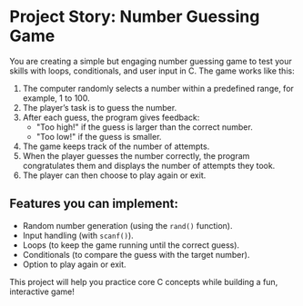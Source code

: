 
# Project Story: Number Guessing Game

You are creating a simple but engaging number guessing game to test your skills with loops, conditionals, and user input in C. The game works like this:

1. The computer randomly selects a number within a predefined range, for example, 1 to 100.
2. The player’s task is to guess the number.
3. After each guess, the program gives feedback:
   - "Too high!" if the guess is larger than the correct number.
   - "Too low!" if the guess is smaller.
4. The game keeps track of the number of attempts.
5. When the player guesses the number correctly, the program congratulates them and displays the number of attempts they took.
6. The player can then choose to play again or exit.

## Features you can implement:
- Random number generation (using the `rand()` function).
- Input handling (with `scanf()`).
- Loops (to keep the game running until the correct guess).
- Conditionals (to compare the guess with the target number).
- Option to play again or exit.

This project will help you practice core C concepts while building a fun, interactive game!

